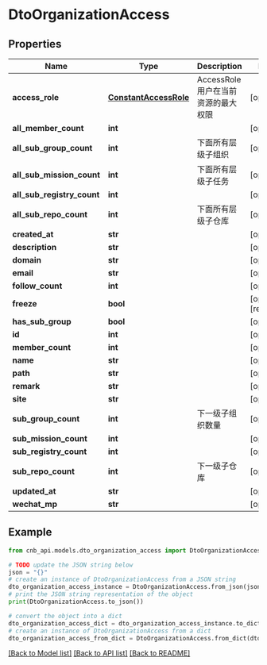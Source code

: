 # DtoOrganizationAccess


## Properties

Name | Type | Description | Notes
------------ | ------------- | ------------- | -------------
**access_role** | [**ConstantAccessRole**](ConstantAccessRole.md) | AccessRole 用户在当前资源的最大权限 | [optional] 
**all_member_count** | **int** |  | [optional] 
**all_sub_group_count** | **int** | 下面所有层级子组织 | [optional] 
**all_sub_mission_count** | **int** | 下面所有层级子任务 | [optional] 
**all_sub_registry_count** | **int** |  | [optional] 
**all_sub_repo_count** | **int** | 下面所有层级子仓库 | [optional] 
**created_at** | **str** |  | [optional] 
**description** | **str** |  | [optional] 
**domain** | **str** |  | [optional] 
**email** | **str** |  | [optional] 
**follow_count** | **int** |  | [optional] 
**freeze** | **bool** |  | [optional] [readonly] 
**has_sub_group** | **bool** |  | [optional] 
**id** | **int** |  | [optional] 
**member_count** | **int** |  | [optional] 
**name** | **str** |  | [optional] 
**path** | **str** |  | [optional] 
**remark** | **str** |  | [optional] 
**site** | **str** |  | [optional] 
**sub_group_count** | **int** | 下一级子组织数量 | [optional] 
**sub_mission_count** | **int** |  | [optional] 
**sub_registry_count** | **int** |  | [optional] 
**sub_repo_count** | **int** | 下一级子仓库 | [optional] 
**updated_at** | **str** |  | [optional] 
**wechat_mp** | **str** |  | [optional] 

## Example

```python
from cnb_api.models.dto_organization_access import DtoOrganizationAccess

# TODO update the JSON string below
json = "{}"
# create an instance of DtoOrganizationAccess from a JSON string
dto_organization_access_instance = DtoOrganizationAccess.from_json(json)
# print the JSON string representation of the object
print(DtoOrganizationAccess.to_json())

# convert the object into a dict
dto_organization_access_dict = dto_organization_access_instance.to_dict()
# create an instance of DtoOrganizationAccess from a dict
dto_organization_access_from_dict = DtoOrganizationAccess.from_dict(dto_organization_access_dict)
```
[[Back to Model list]](../README.md#documentation-for-models) [[Back to API list]](../README.md#documentation-for-api-endpoints) [[Back to README]](../README.md)


